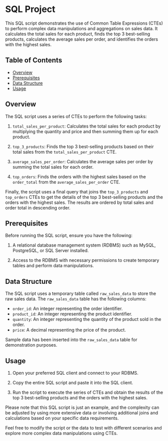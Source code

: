 # SQL Project 

This SQL script demonstrates the use of Common Table Expressions (CTEs) to perform complex data manipulations and aggregations on sales data. It calculates the total sales for each product, finds the top 3 best-selling products, calculates the average sales per order, and identifies the orders with the highest sales.

## Table of Contents

- [Overview](#overview)
- [Prerequisites](#prerequisites)
- [Data Structure](#data-structure)
- [Usage](#usage)

## Overview

The SQL script uses a series of CTEs to perform the following tasks:

1. `total_sales_per_product`: Calculates the total sales for each product by multiplying the quantity and price and then summing them up for each product.

2. `top_3_products`: Finds the top 3 best-selling products based on their total sales from the `total_sales_per_product` CTE.

3. `average_sales_per_order`: Calculates the average sales per order by summing the total sales for each order.

4. `top_orders`: Finds the orders with the highest sales based on the `order_total` from the `average_sales_per_order` CTE.

Finally, the script uses a final query that joins the `top_3_products` and `top_orders` CTEs to get the details of the top 3 best-selling products and the orders with the highest sales. The results are ordered by total sales and order total in descending order.

## Prerequisites

Before running the SQL script, ensure you have the following:

1. A relational database management system (RDBMS) such as MySQL, PostgreSQL, or SQL Server installed.

2. Access to the RDBMS with necessary permissions to create temporary tables and perform data manipulations.

## Data Structure

The SQL script uses a temporary table called `raw_sales_data` to store the raw sales data. The `raw_sales_data` table has the following columns:

- `order_id`: An integer representing the order identifier.
- `product_id`: An integer representing the product identifier.
- `quantity`: An integer representing the quantity of the product sold in the order.
- `price`: A decimal representing the price of the product.

Sample data has been inserted into the `raw_sales_data` table for demonstration purposes.

## Usage

1. Open your preferred SQL client and connect to your RDBMS.

2. Copy the entire SQL script and paste it into the SQL client.

3. Run the script to execute the series of CTEs and obtain the results of the top 3 best-selling products and the orders with the highest sales.

Please note that this SQL script is just an example, and the complexity can be adjusted by using more extensive data or involving additional joins and calculations based on your specific data requirements.

Feel free to modify the script or the data to test with different scenarios and explore more complex data manipulations using CTEs.
